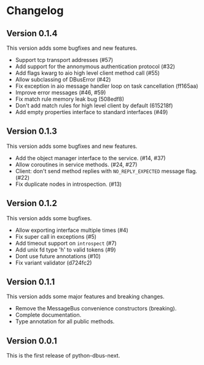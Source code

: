 # Changelog

## Version 0.1.4

This version adds some bugfixes and new features.

* Support tcp transport addresses (#57)
* Add support for the annonymous authentication protocol (#32)
* Add flags kwarg to aio high level client method call (#55)
* Allow subclassing of DBusError (#42)
* Fix exception in aio message handler loop on task cancellation (ff165aa)
* Improve error messages (#46, #59)
* Fix match rule memory leak bug (508edf8)
* Don't add match rules for high level client by default (615218f)
* Add empty properties interface to standard interfaces (#49)

## Version 0.1.3

This version adds some bugfixes and new features.

* Add the object manager interface to the service. (#14, #37)
* Allow coroutines in service methods. (#24, #27)
* Client: don't send method replies with `NO_REPLY_EXPECTED` message flag. (#22)
* Fix duplicate nodes in introspection. (#13)

## Version 0.1.2

This version adds some bugfixes.

* Allow exporting interface multiple times (#4)
* Fix super call in exceptions (#5)
* Add timeout support on `introspect` (#7)
* Add unix fd type 'h' to valid tokens (#9)
* Dont use future annotations (#10)
* Fix variant validator (d724fc2)

## Version 0.1.1

This version adds some major features and breaking changes.

* Remove the MessageBus convenience constructors (breaking).
* Complete documentation.
* Type annotation for all public methods.

## Version 0.0.1

This is the first release of python-dbus-next.
